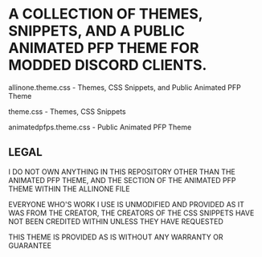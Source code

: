 <h1>A COLLECTION OF THEMES, SNIPPETS, AND A PUBLIC ANIMATED PFP THEME FOR MODDED DISCORD CLIENTS.</h1>

allinone.theme.css - Themes, CSS Snippets, and Public Animated PFP Theme

theme.css - Themes, CSS Snippets

animatedpfps.theme.css - Public Animated PFP Theme





<h2>LEGAL</h2>

I DO NOT OWN ANYTHING IN THIS REPOSITORY OTHER THAN THE ANIMATED PFP THEME, AND THE SECTION OF THE ANIMATED PFP THEME WITHIN THE ALLINONE FILE

EVERYONE WHO'S WORK I USE IS UNMODIFIED AND PROVIDED AS IT WAS FROM THE CREATOR, THE CREATORS OF THE CSS SNIPPETS HAVE NOT BEEN CREDITED WITHIN UNLESS THEY HAVE REQUESTED

THIS THEME IS PROVIDED AS IS WITHOUT ANY WARRANTY OR GUARANTEE
